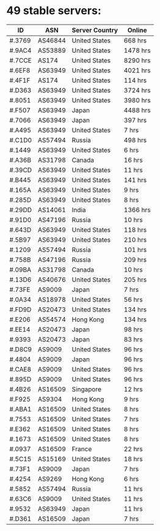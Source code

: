 # 49 stable servers:

| ID | ASN | Server Country | Online |
| ------ | ------ | ------ | ------ |
| #.3769 | AS46844 | United States | 668 hrs |
| #.9AC4 | AS53889 | United States | 1478 hrs |
| #.7CCE | AS174 | United States | 8290 hrs |
| #.6EF8 | AS63949 | United States | 4021 hrs |
| #.4F1F | AS174 | United States | 114 hrs |
| #.D363 | AS63949 | United States | 3724 hrs |
| #.8051 | AS63949 | United States | 3980 hrs |
| #.F507 | AS63949 | Japan | 4488 hrs |
| #.7066 | AS63949 | Japan | 397 hrs |
| #.A495 | AS63949 | United States | 7 hrs |
| #.C1D0 | AS57494 | Russia | 498 hrs |
| #.1449 | AS63949 | United States | 6 hrs |
| #.A36B | AS31798 | Canada | 16 hrs |
| #.39CD | AS63949 | United States | 11 hrs |
| #.B445 | AS63949 | United States | 141 hrs |
| #.165A | AS63949 | United States | 9 hrs |
| #.285D | AS63949 | United States | 8 hrs |
| #.29DD | AS14061 | India | 1366 hrs |
| #.91D0 | AS47196 | Russia | 10 hrs |
| #.643D | AS63949 | United States | 118 hrs |
| #.5B97 | AS63949 | United States | 210 hrs |
| #.1209 | AS57494 | Russia | 101 hrs |
| #.758B | AS47196 | Russia | 209 hrs |
| #.09BA | AS31798 | Canada | 10 hrs |
| #.13D6 | AS40676 | United States | 205 hrs |
| #.73FE | AS9009 | Japan | 7 hrs |
| #.0A34 | AS18978 | United States | 56 hrs |
| #.FD9D | AS20473 | United States | 134 hrs |
| #.E206 | AS54574 | Hong Kong | 134 hrs |
| #.EE14 | AS20473 | Japan | 98 hrs |
| #.9393 | AS20473 | Japan | 83 hrs |
| #.D8C9 | AS9009 | United States | 96 hrs |
| #.4804 | AS9009 | Japan | 96 hrs |
| #.CAE8 | AS9009 | United States | 96 hrs |
| #.895D | AS9009 | United States | 96 hrs |
| #.4B26 | AS16509 | Singapore | 12 hrs |
| #.F925 | AS9304 | Hong Kong | 9 hrs |
| #.ABA1 | AS16509 | United States | 8 hrs |
| #.7553 | AS16509 | United States | 7 hrs |
| #.E362 | AS16509 | United States | 8 hrs |
| #.1673 | AS16509 | United States | 8 hrs |
| #.0937 | AS16509 | France | 22 hrs |
| #.5C15 | AS15169 | United States | 18 hrs |
| #.73F1 | AS9009 | Japan | 7 hrs |
| #.4254 | AS9269 | Hong Kong | 6 hrs |
| #.5852 | AS57494 | Russia | 11 hrs |
| #.63C6 | AS9009 | United States | 11 hrs |
| #.9532 | AS63949 | Japan | 11 hrs |
| #.D361 | AS16509 | Japan | 7 hrs |

